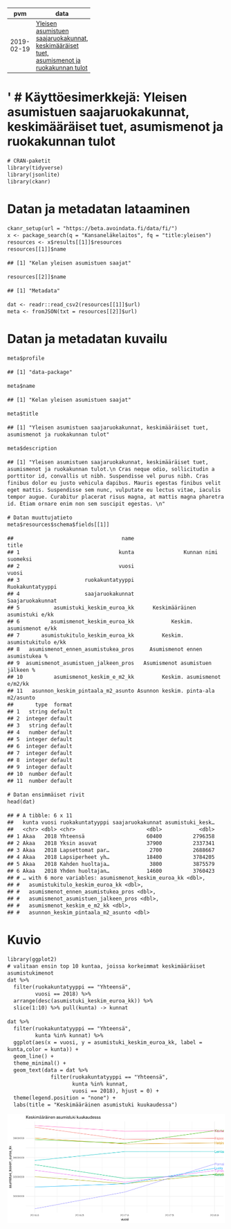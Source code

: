 <table style="width:38%;">
<colgroup>
<col width="13%" />
<col width="11%" />
<col width="12%" />
</colgroup>
<thead>
<tr class="header">
<th>pvm</th>
<th>data</th>
<th>tekijä</th>
</tr>
</thead>
<tbody>
<tr class="odd">
<td>2019-02-19</td>
<td><a href="https://beta.avoindata.fi/data/fi/dataset/kelan-yleisen-asumistuen-saajat">Yleisen asumistuen saajaruokakunnat, keskimääräiset tuet, asumismenot ja ruokakunnan tulot</a></td>
<td>Markus Kainu</td>
</tr>
</tbody>
</table>

' \# Käyttöesimerkkejä: Yleisen asumistuen saajaruokakunnat, keskimääräiset tuet, asumismenot ja ruokakunnan tulot
==================================================================================================================

    # CRAN-paketit
    library(tidyverse)
    library(jsonlite)
    library(ckanr)

Datan ja metadatan lataaminen
=============================

    ckanr_setup(url = "https://beta.avoindata.fi/data/fi/")
    x <- package_search(q = "Kansaneläkelaitos", fq = "title:yleisen")
    resources <- x$results[[1]]$resources
    resources[[1]]$name

    ## [1] "Kelan yleisen asumistuen saajat"

    resources[[2]]$name

    ## [1] "Metadata"

    dat <- readr::read_csv2(resources[[1]]$url)
    meta <- fromJSON(txt = resources[[2]]$url)

Datan ja metadatan kuvailu
==========================

    meta$profile

    ## [1] "data-package"

    meta$name

    ## [1] "Kelan yleisen asumistuen saajat"

    meta$title

    ## [1] "Yleisen asumistuen saajaruokakunnat, keskimääräiset tuet, asumismenot ja ruokakunnan tulot"

    meta$description

    ## [1] "Yleisen asumistuen saajaruokakunnat, keskimääräiset tuet, asumismenot ja ruokakunnan tulot.\n Cras neque odio, sollicitudin a porttitor id, convallis ut nibh. Suspendisse vel purus nibh. Cras finibus dolor eu justo vehicula dapibus. Mauris egestas finibus velit eget mattis. Suspendisse sem nunc, vulputate eu lectus vitae, iaculis tempor augue. Curabitur placerat risus magna, at mattis magna pharetra id. Etiam ornare enim non sem suscipit egestas. \n"

    # Datan muuttujatieto
    meta$resources$schema$fields[[1]]

    ##                                   name                               title
    ## 1                                kunta                Kunnan nimi suomeksi
    ## 2                                vuosi                               vuosi
    ## 3                     ruokakuntatyyppi                    Ruokakuntatyyppi
    ## 4                     saajaruokakunnat                    Saajaruokakunnat
    ## 5           asumistuki_keskim_euroa_kk      Keskimääräinen asumistuki e/kk
    ## 6          asumismenot_keskim_euroa_kk            Keskim. asumismenot e/kk
    ## 7       asumistukitulo_keskim_euroa_kk         Keskim. asumistukitulo e/kk
    ## 8   asumismenot_ennen_asumistukea_pros     Asumismenot ennen asumistukea %
    ## 9  asumismenot_asumistuen_jalkeen_pros   Asumismenot asumistuen  jälkeen %
    ## 10          asumismenot_keskim_e_m2_kk         Keskim. asumismenot e/m2/kk
    ## 11   asunnon_keskim_pintaala_m2_asunto Asunnon keskim. pinta-ala m2/asunto
    ##       type  format
    ## 1   string default
    ## 2  integer default
    ## 3   string default
    ## 4   number default
    ## 5  integer default
    ## 6  integer default
    ## 7  integer default
    ## 8  integer default
    ## 9  integer default
    ## 10  number default
    ## 11  number default

    # Datan ensimmäiset rivit 
    head(dat)

    ## # A tibble: 6 x 11
    ##   kunta vuosi ruokakuntatyyppi saajaruokakunnat asumistuki_kesk…
    ##   <chr> <dbl> <chr>                       <dbl>            <dbl>
    ## 1 Akaa   2018 Yhteensä                    60400          2796358
    ## 2 Akaa   2018 Yksin asuvat                37900          2337341
    ## 3 Akaa   2018 Lapsettomat par…             2700          2688667
    ## 4 Akaa   2018 Lapsiperheet yh…            18400          3784205
    ## 5 Akaa   2018 Kahden huoltaja…             3800          3875579
    ## 6 Akaa   2018 Yhden huoltajan…            14600          3760423
    ## # … with 6 more variables: asumismenot_keskim_euroa_kk <dbl>,
    ## #   asumistukitulo_keskim_euroa_kk <dbl>,
    ## #   asumismenot_ennen_asumistukea_pros <dbl>,
    ## #   asumismenot_asumistuen_jalkeen_pros <dbl>,
    ## #   asumismenot_keskim_e_m2_kk <dbl>,
    ## #   asunnon_keskim_pintaala_m2_asunto <dbl>

Kuvio
=====

    library(ggplot2)
    # valitaan ensin top 10 kuntaa, joissa korkeimmat keskimääräiset asumistukimenot
    dat %>% 
      filter(ruokakuntatyyppi == "Yhteensä",
             vuosi == 2018) %>% 
      arrange(desc(asumistuki_keskim_euroa_kk)) %>% 
      slice(1:10) %>% pull(kunta) -> kunnat

    dat %>% 
      filter(ruokakuntatyyppi == "Yhteensä",
             kunta %in% kunnat) %>% 
      ggplot(aes(x = vuosi, y = asumistuki_keskim_euroa_kk, label = kunta,color = kunta)) + 
      geom_line() + 
      theme_minimal() +
      geom_text(data = dat %>% 
                  filter(ruokakuntatyyppi == "Yhteensä",
                         kunta %in% kunnat,
                         vuosi == 2018), hjust = 0) +
      theme(legend.position = "none") +
      labs(title = "Keskimääräinen asumistuki kuukaudessa")

![](2019-02-19-kelan-yleisen-asumistuen-saajat_files/figure-markdown_strict/kuva1-1.png)
